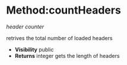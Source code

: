 # Method:countHeaders #

_header counter_

retrives the total number of loaded headers

  * **Visibility**  public
  * **Returns** integer gets the length of headers
